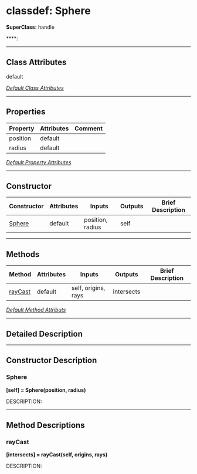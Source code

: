 # classdef: Sphere

**SuperClass:** handle

****: 

 ***

## Class Attributes

default

[*Default Class Attributes*](https://www.mathworks.com/help/matlab/matlab_oop/class-attributes.html)

 ***

## Properties

| Property | Attributes  | Comment |
| -------- | ----------- | ------- |
| position | default |  |
| radius | default |  |

[*Default Property Attributes*](https://www.mathworks.com/help/matlab/matlab_oop/property-attributes.html)

 ***

## Constructor

| Constructor | Attributes | Inputs | Outputs | Brief Description |
| ----------- | ---------- | ------ | ------- | ----------------- |
| [Sphere](#sphere) | default | position, radius | self |  |


 ***

## Methods

| Method | Attributes | Inputs | Outputs | Brief Description |
| ------ | ---------- | ------ | ------- | ----------------- |
| [rayCast](#raycast) | default | self, origins, rays | intersects |  |


[*Default Method Attributs*](https://www.mathworks.com/help/matlab/matlab_oop/method-attributes.html)

 ***

## Detailed Description



 ***

## Constructor Description

### Sphere

**[self] = Sphere(position, radius)**

DESCRIPTION: 

 ***

## Method Descriptions

### rayCast

**[intersects] = rayCast(self, origins, rays)**

DESCRIPTION: 
